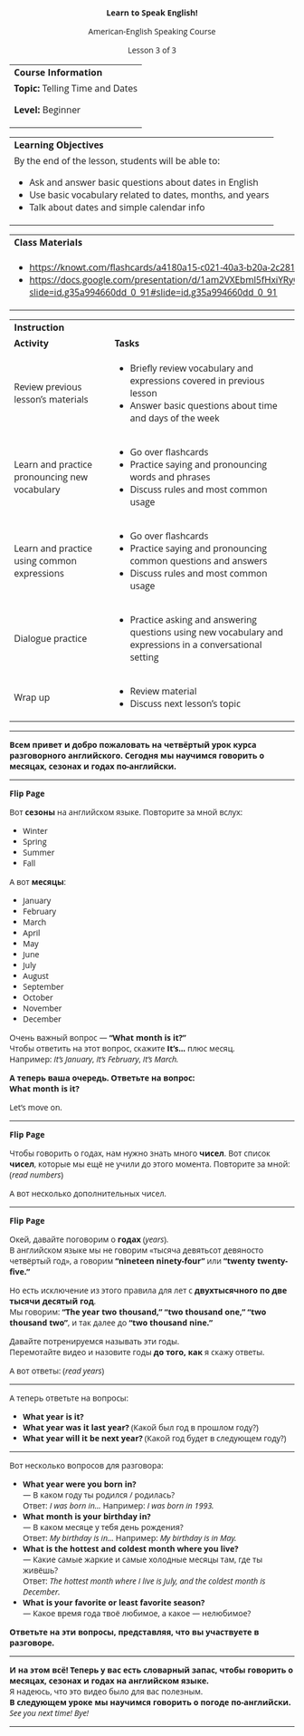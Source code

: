 
<style>
body {
  font-family: 'Open Sans', sans-serif;
}
.markdown-body table {
  display: table;
}
</style>
<p style="text-align: center">
<strong>Learn to Speak English!</strong>
</p>
<p style="text-align: center">
American-English Speaking Course
</p>
<p style="text-align: center">
Lesson 3 of 3
</p>

<table>
  <tr>
   <td><strong>Course Information</strong>
   </td>
  </tr>
  <tr>
   <td><strong>Topic: </strong>Telling Time and Dates
<p>
<strong>Level: </strong>Beginner
   </td>
  </tr>
</table>



<table>
  <tr>
   <td><strong>Learning Objectives</strong>
   </td>
  </tr>
  <tr>
   <td>By the end of the lesson, students will be able to:
<ul>

<li>Ask and answer basic questions about dates in English</li>

<li>Use basic vocabulary related to dates, months, and years</li>

<li>Talk about dates and simple calendar info</li>
</ul>
   </td>
  </tr>
</table>



<table>
  <tr>
   <td><strong>Class Materials</strong>
   </td>
  </tr>
  <tr>
   <td>
<ul>

<li><a href="https://knowt.com/flashcards/a4180a15-c021-40a3-b20a-2c28101d90d9?isNew=true">https://knowt.com/flashcards/a4180a15-c021-40a3-b20a-2c28101d90d9?isNew=true</a> </li>

<li><a href="https://docs.google.com/presentation/d/1am2VXEbml5fHxiYRyCVA_HVq5V0NZsbLuKGLOUkEmXU/edit?slide=id.g35a994660dd_0_91#slide=id.g35a994660dd_0_91">https://docs.google.com/presentation/d/1am2VXEbml5fHxiYRyCVA_HVq5V0NZsbLuKGLOUkEmXU/edit?slide=id.g35a994660dd_0_91#slide=id.g35a994660dd_0_91</a> </li>
</ul>
   </td>
  </tr>
</table>



<table>
  <tr>
   <td colspan="2" ><strong>Instruction</strong>
   </td>
  </tr>
  <tr>
   <td><strong>Activity</strong>
   </td>
   <td><strong>Tasks</strong>
   </td>
  </tr>
  <tr>
   <td>Review previous lesson’s materials
   </td>
   <td>
<ul>

<li>Briefly review vocabulary and expressions covered in previous lesson</li>

<li>Answer basic questions about time and days of the week</li>
</ul>
   </td>
  </tr>
  <tr>
   <td>Learn and practice pronouncing new vocabulary
   </td>
   <td>
<ul>

<li>Go over flashcards</li>

<li>Practice saying and pronouncing words and phrases</li>

<li>Discuss rules and most common usage</li>
</ul>
   </td>
  </tr>
  <tr>
   <td>Learn and practice using common expressions
   </td>
   <td>
<ul>

<li>Go over flashcards</li>

<li>Practice saying and pronouncing common questions and answers</li>

<li>Discuss rules and most common usage</li>
</ul>
   </td>
  </tr>
  <tr>
   <td>Dialogue practice
   </td>
   <td>
<ul>

<li>Practice asking and answering questions using new vocabulary and expressions in a conversational setting</li>
</ul>
   </td>
  </tr>
  <tr>
   <td>Wrap up
   </td>
   <td>
<ul>

<li>Review material</li>

<li>Discuss next lesson’s topic</li>
</ul>
   </td>
  </tr>
</table>

<hr></hr>


<p>
<strong>Всем привет и добро пожаловать на четвёртый урок курса разговорного английского. Сегодня мы научимся говорить о месяцах, сезонах и годах по-английски.</strong>
</p>
<hr>
<p>
<strong>Flip Page</strong>
</p>
<p>
Вот <strong>сезоны</strong> на английском языке. Повторите за мной вслух:
</p>
<ul>

<li>Winter<br></li>

<li>Spring<br></li>

<li>Summer<br></li>

<li>Fall<br></li>
</ul>
<p>
А вот <strong>месяцы</strong>:
</p>
<ul>

<li>January<br></li>

<li>February<br></li>

<li>March<br></li>

<li>April<br></li>

<li>May<br></li>

<li>June<br></li>

<li>July<br></li>

<li>August<br></li>

<li>September<br></li>

<li>October<br></li>

<li>November<br></li>

<li>December<br></li>
</ul>
<p>
Очень важный вопрос — <strong>“What month is it?”<br></strong> Чтобы ответить на этот вопрос, скажите <strong>It’s…</strong> плюс месяц.<br> Например: <em>It’s January</em>, <em>It’s February</em>, <em>It’s March.</em>
</p>
<p>
<strong>А теперь ваша очередь. Ответьте на вопрос:<br></strong> <strong>What month is it?</strong>
</p>
<p>
Let’s move on.
</p>
<hr>
<p>
<strong>Flip Page</strong>
</p>
<p>
Чтобы говорить о годах, нам нужно знать много <strong>чисел</strong>. Вот список <strong>чисел</strong>, которые мы ещё не учили до этого момента. Повторите за мной:<br> (<em>read numbers</em>)
</p>
<p>
А вот несколько дополнительных чисел.
</p>
<hr>
<p>
<strong>Flip Page</strong>
</p>
<p>
Окей, давайте поговорим о <strong>годах</strong> (<em>years</em>).<br> В английском языке мы не говорим «тысяча девятьсот девяносто четвёртый год», а говорим <strong>“nineteen ninety-four”</strong> или <strong>“twenty twenty-five.”</strong>
</p>
<p>
Но есть исключение из этого правила для лет с <strong>двухтысячного по две тысячи десятый год</strong>.<br> Мы говорим: <strong>“The year two thousand,” “two thousand one,” “two thousand two”</strong>, и так далее до <strong>“two thousand nine.”</strong>
</p>
<p>
Давайте потренируемся называть эти годы.<br> Перемотайте видео и назовите годы <strong>до того, как</strong> я скажу ответы.
</p>
<p>
А вот ответы: (<em>read years</em>)
</p>
<hr>
<p>
А теперь ответьте на вопросы:
</p>
<ul>

<li><strong>What year is it?<br></strong></li>

<li><strong>What year was it last year?</strong> (Какой был год в прошлом году?)<br></li>

<li><strong>What year will it be next year?</strong> (Какой год будет в следующем году?)<br></li>
</ul>
<hr>
<p>
Вот несколько вопросов для разговора:
</p>
<ul>

<li><strong>What year were you born in?<br></strong> — В каком году ты родился / родилась?<br> Ответ: <em>I was born in…</em> Например: <em>I was born in 1993.<br></em></li>

<li><strong>What month is your birthday in?<br></strong> — В каком месяце у тебя день рождения?<br> Ответ: <em>My birthday is in…</em> Например: <em>My birthday is in May.<br></em></li>

<li><strong>What is the hottest and coldest month where you live?<br></strong> — Какие самые жаркие и самые холодные месяцы там, где ты живёшь?<br> Ответ: <em>The hottest month where I live is July, and the coldest month is December.<br></em></li>

<li><strong>What is your favorite or least favorite season?<br></strong> — Какое время года твоё любимое, а какое — нелюбимое?<br></li>
</ul>
<p>
<strong>Ответьте на эти вопросы, представляя, что вы участвуете в разговоре.</strong>
</p>
<hr>
<p>
<strong>И на этом всё! Теперь у вас есть словарный запас, чтобы говорить о месяцах, сезонах и годах на английском языке.<br></strong> Я надеюсь, что это видео было для вас полезным.<br> <strong>В следующем уроке мы научимся говорить о погоде по-английски.<br></strong> <em>See you next time! Bye!</em>
</p>

<hr></hr>